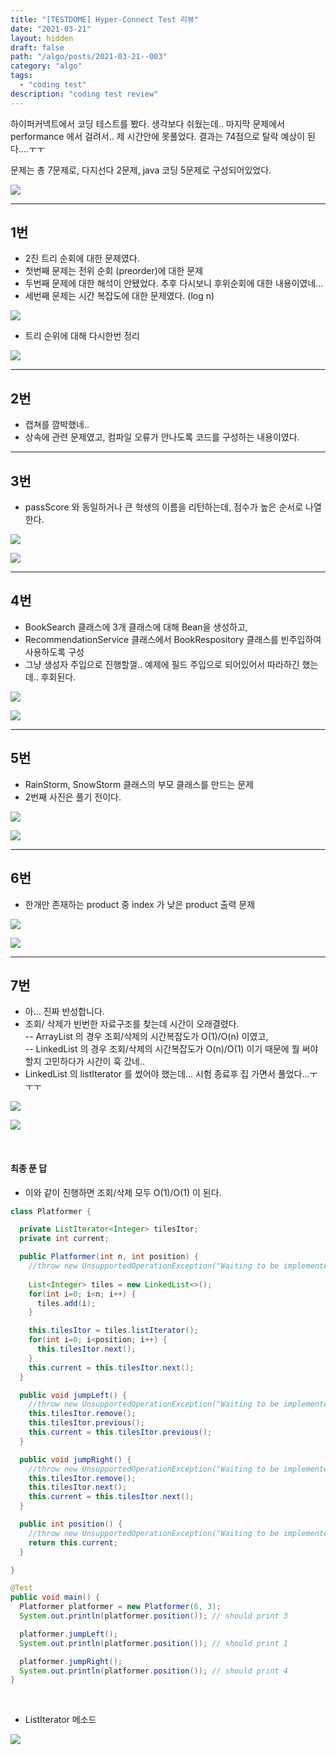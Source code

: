 ```yaml
---
title: "[TESTDOME] Hyper-Connect Test 리뷰"
date: "2021-03-21"
layout: hidden
draft: false
path: "/algo/posts/2021-03-21--003"
category: "algo"
tags:
  - "coding test"
description: "coding test review"
---
```


하이퍼커넥트에서 코딩 테스트를 봤다.
생각보다 쉬웠는데.. 마지막 문제에서 performance 에서 걸려서.. 제 시간안에 못풀었다.
결과는 74점으로 탈락 예상이 된다....ㅜㅜ

문제는 총 7문제로, 다지선다 2문제, java 코딩 5문제로 구성되어있었다.

![](./003-01.PNG)

---

## 1번
 - 2진 트리 순회에 대한 문제였다.
 - 첫번째 문제는 전위 순회 (preorder)에 대한 문제 
 - 두번째 문제에 대한 해석이 안됐었다. 추후 다시보니 후위순회에 대한 내용이였네...
 - 세번째 문제는 시간 복잡도에 대한 문제였다. (log n)

![](./003-02.PNG)

- 트리 순위에 대해 다시한번 정리

![](./003-13.PNG)

---

## 2번
 - 캡쳐를 깜박했네..
 - 상속에 관련 문제였고, 컴파일 오류가 안나도록 코드를 구성하는 내용이였다.

 ---

## 3번
 - passScore 와 동일하거나 큰 학생의 이름을 리턴하는데, 점수가 높은 순서로 나열한다.
  
![](./003-03.PNG)

![](./003-04.PNG)
 
---
 
## 4번 
- BookSearch 클래스에 3개 클래스에 대해 Bean을 생성하고, 
- RecommendationService 클래스에서 BookRespository 클래스를 빈주입하여 사용하도록 구성
- 그냥 생성자 주입으로 진행할껄.. 예제에 필드 주입으로 되어있어서 따라하긴 했는데.. 후회된다.

![](./003-05.PNG)

![](./003-06.PNG)

---

## 5번
- RainStorm, SnowStorm 클래스의 부모 클래스를 만드는 문제
- 2번째 사진은 풀기 전이다.

![](./003-07.PNG)

![](./003-08.PNG)

---

## 6번
- 한개만 존재하는 product 중 index 가 낮은 product 출력 문제

![](./003-09.PNG)

![](./003-10.PNG)

---

## 7번
- 아... 진짜 반성합니다.  
- 조회/ 삭제가 빈번한 자료구조를 찾는데 시간이 오래결렸다.  
    -- ArrayList 의 경우 조회/삭제의 시간복잡도가 O(1)/O(n) 이였고,  
    -- LinkedList 의 경우 조회/삭제의 시간복잡도가 O(n)/O(1) 이기 때문에 뭘 써야할지 고민하다가 시간이 훅 갔네..  
- LinkedList 의 listIterator 를 썼어야 했는데... 시험 종료후 집 가면서 풀었다...ㅜㅜㅜ

![](./003-11.PNG)

![](./003-12.PNG)

<br>

#### 최종 푼 답
- 이와 같이 진행하면 조회/삭제 모두 O(1)/O(1) 이 된다.

```java
class Platformer {

  private ListIterator<Integer> tilesItor;
  private int current;

  public Platformer(int n, int position) {
    //throw new UnsupportedOperationException("Waiting to be implemented.");
    
    List<Integer> tiles = new LinkedList<>();
    for(int i=0; i<n; i++) {
      tiles.add(i);
    }

    this.tilesItor = tiles.listIterator();
    for(int i=0; i<position; i++) {
      this.tilesItor.next();
    }
    this.current = this.tilesItor.next();
  }

  public void jumpLeft() {
    //throw new UnsupportedOperationException("Waiting to be implemented.");
    this.tilesItor.remove();
    this.tilesItor.previous();
    this.current = this.tilesItor.previous();
  }

  public void jumpRight() {
    //throw new UnsupportedOperationException("Waiting to be implemented.");
    this.tilesItor.remove();
    this.tilesItor.next();
    this.current = this.tilesItor.next();
  }

  public int position() {
    //throw new UnsupportedOperationException("Waiting to be implemented.");
    return this.current;
  }

}

@Test
public void main() {
  Platformer platformer = new Platformer(6, 3);
  System.out.println(platformer.position()); // should print 3

  platformer.jumpLeft();
  System.out.println(platformer.position()); // should print 1

  platformer.jumpRight();
  System.out.println(platformer.position()); // should print 4
}
```

<br>

- ListIterator<E> 메소드

![](./003-14.PNG)
